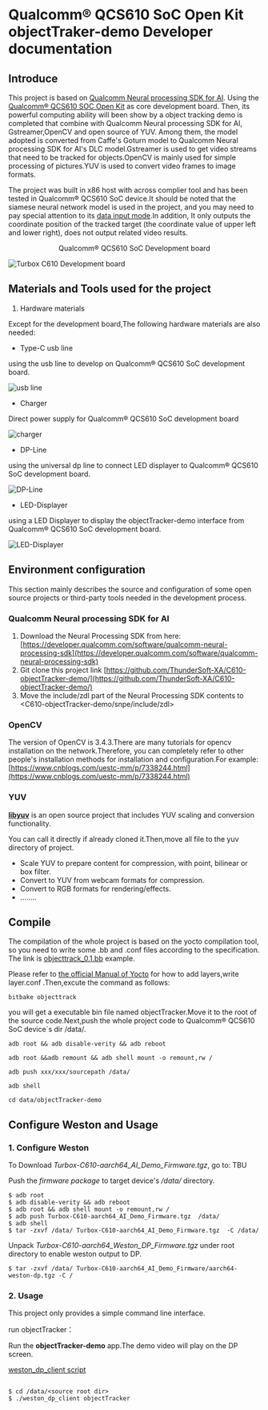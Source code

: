 # Qualcomm® QCS610 SoC Open Kit objectTraker-demo Developer documentation

## Introduce

This project is based on [Qualcomm Neural processing SDK for AI]("https://developer.qualcomm.com/software/qualcomm-neural-processing-sdk"). Using the [Qualcomm® QCS610 SOC Open Kit](https://developer.qualcomm.com/software/qualcomm-neural-processing-sdk) as core development board. Then, its powerful computing ability will been show by a object tracking demo is completed that combine with Qualcomm Neural processing SDK for AI, Gstreamer,OpenCV and open source of YUV. Among them, the model adopted is converted from Caffe's Goturn model to Qualcomm Neural processing SDK for AI's DLC model.Gstreamer is used to get video streams that need to be tracked for objects.OpenCV is mainly used for simple processing of pictures.YUV is used to convert video frames to image formats.

The project was built in x86 host with across complier tool and has been tested in Qualcomm® QCS610 SoC device.It should be noted that the siamese neural network model is used in the project, and you may need to pay special attention to its [data input mode]("https://developer.qualcomm.com/docs/snpe/input_batch.html" ).In addition, It only outputs the coordinate position of the tracked target (the coordinate value of upper left and lower right), does not output related video results.

<center>Qualcomm® QCS610 SoC Development board</center>

![Turbox C610  Development board](./res/QCS610.png)

## Materials and Tools used for the project

1. Hardware materials

Except for the development board,The following hardware materials are also needed:

* Type-C usb line

using the usb line to develop on Qualcomm® QCS610 SoC development board.

![usb line](./res/usb.png )

* Charger

Direct power supply for Qualcomm® QCS610 SoC development board

![charger](./res/charger.jpg )

* DP-Line

using the universal dp line to connect LED displayer to  Qualcomm® QCS610 SoC development board.

![DP-Line](./res/dpline.jpg)

* LED-Displayer

using a LED Displayer to display the objectTracker-demo interface from Qualcomm® QCS610 SoC development board.

![LED-Displayer](./res/LED-Displayer.png)

## Environment configuration

This section mainly describes the source and configuration of some open source projects or third-party tools needed in the development process.

### Qualcomm Neural processing SDK for AI

1. Download the Neural Processing SDK from here:
   [https://developer.qualcomm.com/software/qualcomm-neural-processing-sdk](https://developer.qualcomm.com/software/qualcomm-neural-processing-sdk)
2. Git clone this project link [https://github.com/ThunderSoft-XA/C610-objectTracker-demo/](https://github.com/ThunderSoft-XA/C610-objectTracker-demo/)
3. Move the include/zdl part of the Neural Processing SDK contents to <C610-objectTracker-demo/snpe/include/zdl>

### OpenCV

The version of OpenCV is 3.4.3.There are many tutorials for opencv installation on the network.Therefore, you can completely refer to other people's installation methods for installation and configuration.For example:[https://www.cnblogs.com/uestc-mm/p/7338244.html](https://www.cnblogs.com/uestc-mm/p/7338244.html)

### YUV

[**libyuv**](https://github.com/lemenkov/libyuv) is an open source project that includes YUV scaling and conversion functionality.

You can call it directly if already cloned it.Then,move all file to the yuv directory of project.

* Scale YUV to prepare content for compression, with point, bilinear or box filter.
* Convert to YUV from webcam formats for compression.
* Convert to RGB formats for rendering/effects.
* ........

## Compile

The compilation of the whole project is based on the yocto compilation tool, so you need to write some .bb and .conf files according to the specification. The link is [objecttrack_0.1.bb](https://github.com/ThunderSoft-XA/C610-objectTracker-demo/blob/master/C610-objectTracker-demo/objecttrack_0.1.bb) example.

Please refer to [the official Manual of Yocto](https://www.yoctoproject.org) for how to add layers,write layer.conf .Then,excute the command as follows:

```
bitbake objecttrack
```

you will get a  executable bin file named objectTracker.Move it to the root of the source code.Next,push the whole project code to Qualcomm® QCS610 SoC device`s dir /data/.

```
adb root && adb disable-verity && adb reboot

adb root &&adb remount && adb shell mount -o remount,rw /

adb push xxx/xxx/sourcepath /data/

adb shell

cd data/objectTracker-demo
```

## Configure Weston and Usage

### 1. Configure Weston

To Download *Turbox-C610-aarch64_AI_Demo_Firmware.tgz*, go to: TBU

Push the *firmware package* to target device's */data/* directory.

```
$ adb root
$ adb disable-verity && adb reboot
$ adb root && adb shell mount -o remount,rw /
$ adb push Turbox-C610-aarch64_AI_Demo_Firmware.tgz  /data/
$ adb shell
$ tar -zxvf /data/ Turbox-C610-aarch64_AI_Demo_Firmware.tgz  -C /data/
```

Unpack *Turbox-C610-aarch64_Weston_DP_Firmware.tgz* under root directory to enable weston output to DP.

```
$ tar -zxvf /data/ Turbox-C610-aarch64_AI_Demo_Firmware/aarch64-weston-dp.tgz -C /
```

### 2. Usage

This project only provides a simple command line interface.

run objectTracker：

Run the **objectTracker-demo** app.The demo video will play on the DP screen.

[weston_dp_client script](https://github.com/ThunderSoft-XA/C610-smarttraffic-demo2.0/blob/master/smarttraffic-demo2.0/weston_dp_client)

```

$ cd /data/<source root dir>
$ ./weston_dp_client objectTracker
```
